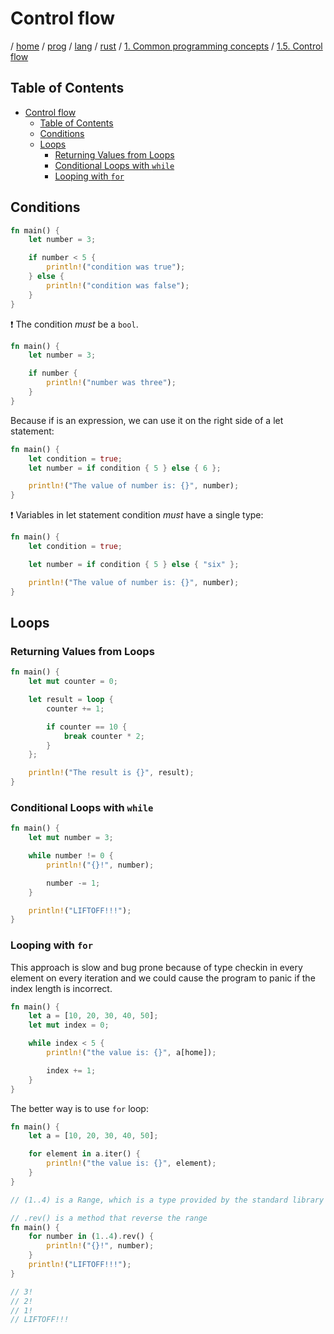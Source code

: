 # Control flow

/ [home](/README.md) / [prog](/prog/README.md) / [lang](/prog/lang/README.md) / [rust](/prog/lang/rust/README.md) / [1. Common programming concepts](/prog/lang/rust/1_common_programming_concepts/README.md) / [1.5. Control flow](/prog/lang/rust/1_common_programming_concepts/1.5_control_flow.md)

## Table of Contents

- [Control flow](#control-flow)
  - [Table of Contents](#table-of-contents)
  - [Conditions](#conditions)
  - [Loops](#loops)
    - [Returning Values from Loops](#returning-values-from-loops)
    - [Conditional Loops with `while`](#conditional-loops-with-while)
    - [Looping with `for`](#looping-with-for)

## Conditions

```rust
fn main() {
    let number = 3;

    if number < 5 {
        println!("condition was true");
    } else {
        println!("condition was false");
    }
}
```

❗️ The condition *must* be a `bool`.

```rust
fn main() {
    let number = 3;

    if number {
        println!("number was three");
    }
}
```

Because if is an expression, we can use it on the right side of a let statement:

```rust
fn main() {
    let condition = true;
    let number = if condition { 5 } else { 6 };

    println!("The value of number is: {}", number);
}
```

❗️ Variables in let statement condition *must* have a single type:

```rust
fn main() {
    let condition = true;

    let number = if condition { 5 } else { "six" };

    println!("The value of number is: {}", number);
}
```

## Loops

### Returning Values from Loops

```rust
fn main() {
    let mut counter = 0;

    let result = loop {
        counter += 1;

        if counter == 10 {
            break counter * 2;
        }
    };

    println!("The result is {}", result);
}
```

### Conditional Loops with `while`

```rust
fn main() {
    let mut number = 3;

    while number != 0 {
        println!("{}!", number);

        number -= 1;
    }

    println!("LIFTOFF!!!");
}
```

### Looping with `for`

This approach is slow and bug prone because of type checkin in every element on every iteration and we could cause the program to panic if the index length is incorrect.

```rust
fn main() {
    let a = [10, 20, 30, 40, 50];
    let mut index = 0;

    while index < 5 {
        println!("the value is: {}", a[home]);

        index += 1;
    }
}
```

The better way is to use `for` loop:

```rust
fn main() {
    let a = [10, 20, 30, 40, 50];

    for element in a.iter() {
        println!("the value is: {}", element);
    }
}
```

```rust
// (1..4) is a Range, which is a type provided by the standard library that generates all numbers in sequence starting from one number and ending before another number

// .rev() is a method that reverse the range
fn main() {
    for number in (1..4).rev() {
        println!("{}!", number);
    }
    println!("LIFTOFF!!!");
}

// 3!
// 2!
// 1!
// LIFTOFF!!!
```
